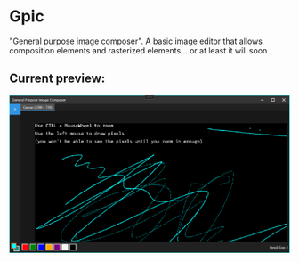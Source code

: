 # Gpic
"General purpose image composer". A basic image editor that allows composition elements and rasterized elements... or at least it will soon

## Current preview:
![](kkKICNuwd6.png)
